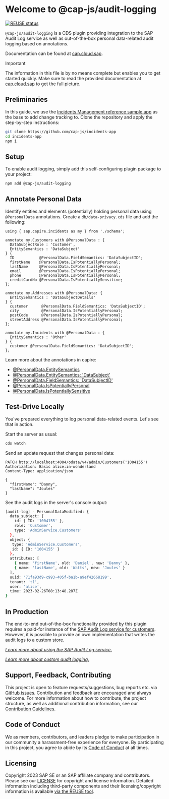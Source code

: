 # Welcome to @cap-js/audit-logging

[![REUSE status](https://api.reuse.software/badge/github.com/cap-js/audit-logging)](https://api.reuse.software/info/github.com/cap-js/audit-logging)

`@cap-js/audit-logging` is a CDS plugin providing integration to the SAP Audit Log service as well as out-of-the-box personal data-related audit logging based on annotations.

Documentation can be found at [cap.cloud.sap](https://cap.cloud.sap/docs/guides/data-privacy). 

> [!IMPORTANT]
> The information in this file is by no means complete but enables you to get started quickly. Make sure to read the provided documentation at [cap.cloud.sap](https://cap.cloud.sap/docs/guides/data-privacy) to get the full picture. 


## Preliminaries

In this guide, we use the [Incidents Management reference sample app](https://github.com/cap-js/incidents-app) as the base to add change tracking to. Clone the repository and apply the step-by-step instructions:

```sh
git clone https://github.com/cap-js/incidents-app
cd incidents-app
npm i
```


## Setup

To enable audit logging, simply add this self-configuring plugin package to your project:

```sh
npm add @cap-js/audit-logging
```


## Annotate Personal Data

Identify entities and elements (potentially) holding personal data using `@PersonalData` annotations. Create a `db/data-privacy.cds` file and add the following:

```cds
using { sap.capire.incidents as my } from './schema';

annotate my.Customers with @PersonalData : {
  DataSubjectRole : 'Customer',
  EntitySemantics : 'DataSubject'
} {
  ID           @PersonalData.FieldSemantics: 'DataSubjectID';
  firstName    @PersonalData.IsPotentiallyPersonal;
  lastName     @PersonalData.IsPotentiallyPersonal;
  email        @PersonalData.IsPotentiallyPersonal;
  phone        @PersonalData.IsPotentiallyPersonal;
  creditCardNo @PersonalData.IsPotentiallySensitive;
};

annotate my.Addresses with @PersonalData: {
  EntitySemantics : 'DataSubjectDetails'
} {
  customer      @PersonalData.FieldSemantics: 'DataSubjectID';
  city          @PersonalData.IsPotentiallyPersonal;
  postCode      @PersonalData.IsPotentiallyPersonal;
  streetAddress @PersonalData.IsPotentiallyPersonal;
};

annotate my.Incidents with @PersonalData : {
  EntitySemantics : 'Other'
} {
  customer @PersonalData.FieldSemantics: 'DataSubjectID';
};

```
Learn more about the annotations in capire:
- [@PersonalData.EntitySemantics](https://cap.cloud.sap/docs/guides/data-privacy/annotations#entitysemantics)
- [@PersonalData.EntitySemantics: 'DataSubject'](https://cap.cloud.sap/docs/guides/data-privacy/annotations#datasubjectrole)
- [@PersonalData.FieldSemantics: 'DataSubjectID'](https://cap.cloud.sap/docs/guides/data-privacy/annotations#fieldsemantics-datasubjectid)
- [@PersonalData.IsPotentiallyPersonal](https://cap.cloud.sap/docs/guides/data-privacy/annotations#ispotentiallypersonal)
- [@PersonalData.IsPotentiallySensitive](https://cap.cloud.sap/docs/guides/data-privacy/annotations#ispotentiallysensitive)


## Test-Drive Locally

You've prepared everything to log personal data-related events. Let's see that in action.

Start the server as usual:
```sh
cds watch
```

Send an update request that changes personal data:
```http
PATCH http://localhost:4004/odata/v4/admin/Customers('1004155')
Authorization: Basic alice:in-wonderland
Content-Type: application/json

{
  "firstName": "Danny",
  "lastName": "Joules"
}
```

See the audit logs in the server's console output:
```sh
[audit-log] - PersonalDataModified: {
  data_subject: {
    id: { ID: '1004155' },
    role: 'Customer',
    type: 'AdminService.Customers'
  },
  object: {
   type: 'AdminService.Customers',
   id: { ID: '1004155' }
  },
  attributes: [
    { name: 'firstName', old: 'Daniel', new: 'Danny' },
    { name: 'lastName', old: 'Watts', new: 'Joules' }
  ],
  uuid: '71fa93d9-c993-405f-ba1b-a9ef42668199',
  tenant: 't1',
  user: 'alice',
  time: 2023-02-26T08:13:48.287Z
}
```


## In Production

The end-to-end out-of-the-box functionality provided by this plugin requires a paid-for instance of the [SAP Audit Log service for customers](https://help.sap.com/docs/btp/sap-business-technology-platform/audit-log-write-api-for-customers?locale=en-US). However, it is possible to provide an own implementation that writes the audit logs to a custom store.

[_Learn more about using the SAP Audit Log service._](https://cap.cloud.sap/docs/guides/data-privacy/audit-logging#use-sap-audit-log-service)

[_Learn more about custom audit logging._](https://cap.cloud.sap/docs/guides/data-privacy/audit-logging#custom-audit-logging)



## Support, Feedback, Contributing

This project is open to feature requests/suggestions, bug reports etc. via [GitHub issues](https://github.com/cap-js/audit-logging/issues). Contribution and feedback are encouraged and always welcome. For more information about how to contribute, the project structure, as well as additional contribution information, see our [Contribution Guidelines](CONTRIBUTING.md).


## Code of Conduct

We as members, contributors, and leaders pledge to make participation in our community a harassment-free experience for everyone. By participating in this project, you agree to abide by its [Code of Conduct](CODE_OF_CONDUCT.md) at all times.


## Licensing

Copyright 2023 SAP SE or an SAP affiliate company and contributors. Please see our [LICENSE](LICENSE) for copyright and license information. Detailed information including third-party components and their licensing/copyright information is available [via the REUSE tool](https://api.reuse.software/info/github.com/cap-js/audit-logging).
